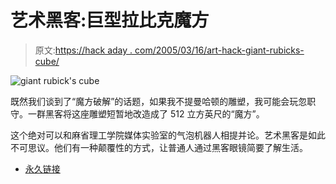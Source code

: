 # 艺术黑客:巨型拉比克魔方

> 原文:[https://hack aday . com/2005/03/16/art-hack-giant-rubicks-cube/](https://hackaday.com/2005/03/16/art-hack-giant-rubicks-cube/)

![giant rubick's cube](../Images/fa37755b822a20c9b024e166834e7235.png)

既然我们谈到了“魔方破解”的话题，如果我不提曼哈顿的雕塑，我可能会玩忽职守。一群黑客将这座雕塑短暂地改造成了 512 立方英尺的“魔方”。

这个绝对可以和麻省理工学院媒体实验室的气泡机器人相提并论。艺术黑客是如此不可思议。他们有一种颠覆性的方式，让普通人通过黑客眼镜简要了解生活。

*   [永久链接](http://www.alltooflat.com/pranks/cube/)